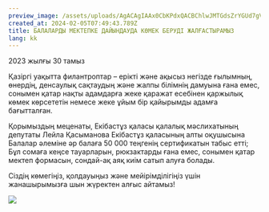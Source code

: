 ```yaml
---
preview_image: /assets/uploads/AgACAgIAAx0CbKPdxQACBChlwJMTGdsZrYGUd7gVPmKPj9rNhwACHOIxG-qZCEqJTx2Aw0I6DgEAAwIAA3kAAzQE
created_at: 2024-02-05T07:49:43.789Z
title: БАЛАЛАРДЫ МЕКТЕПКЕ ДАЙЫНДАУДА КӨМЕК БЕРУДІ ЖАЛҒАСТЫРАМЫЗ
lang: kk
---
```


2023 жылғы 30 тамыз

Қазіргі уақытта филантроптар – ерікті және ақысыз негізде ғылымның, өнердің, денсаулық сақтаудың және жалпы білімнің дамуына ғана емес, сонымен қатар нақты адамдарға жеке қаражат есебінен қаржылық көмек көрсететін немесе жеке ұйым бір қайырымды адамға бағытталған.

Қорымыздың меценаты, Екібастұз қаласы қалалық мәслихатының депутаты Лейла Қасыманова Екібастұз қаласының алты оқушысына Балалар әлеміне әр балаға 50 000 теңгенің сертификатын табыс етті; Бұл сомаға кеңсе тауарларын, рюкзактарды ғана емес, сонымен қатар мектеп формасын, сондай-ақ аяқ киім сатып алуға болады.

Сіздің көмегіңіз, қолдауыңыз және мейірімділігіңіз үшін жанашырымызға шын жүректен алғыс айтамыз!

![](/assets/uploads/AgACAgIAAx0CbKPdxQACBCllwJMTuvKjTmizccyeYONYIVtomwACHeIxG-qZCErsvclv4HHO4wEAAwIAA3kAAzQE)

